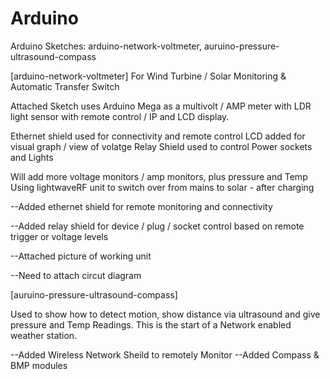 Arduino
=======

Arduino Sketches: arduino-network-voltmeter, auruino-pressure-ultrasound-compass

[arduino-network-voltmeter]
For Wind Turbine / Solar Monitoring & Automatic Transfer Switch

Attached Sketch uses Arduino Mega as a multivolt / AMP  meter with LDR light sensor with remote control / IP and LCD display.

 Ethernet shield used for connectivity and remote control
 LCD added for visual graph / view of volatge
 Relay Shield used to control Power sockets and Lights
                                     
 Will add more voltage monitors / amp monitors, plus pressure and Temp       
 Using lightwaveRF unit to switch over from mains to solar - after charging                     

 --Added ethernet shield for remote monitoring and connectivity

 --Added relay shield for device / plug / socket control based on remote trigger or voltage levels

 --Attached picture of working unit

 --Need to attach circut diagram

[auruino-pressure-ultrasound-compass]

Used to show how to detect motion, show distance via ultrasound and give pressure and Temp Readings.
This is the start of a Network enabled weather station.

 --Added Wireless Network Sheild to remotely Monitor
 --Added Compass & BMP modules

